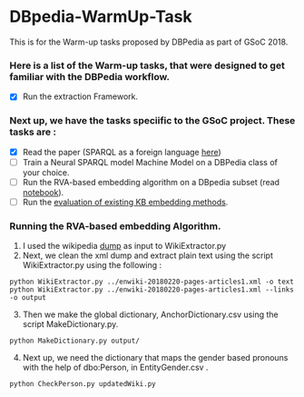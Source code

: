 # DBpedia-WarmUp-Task
This is for the Warm-up tasks proposed by DBPedia as part of GSoC 2018.
### Here is a list of the Warm-up tasks, that were designed to get familiar with the DBPedia workflow.
- [X] Run the extraction Framework.

### Next up, we have the tasks speciific to the GSoC project. These tasks are :

- [X] Read the paper (SPARQL as a foreign language [here](https://arxiv.org/abs/1708.07624))
- [ ] Train a Neural SPARQL model Machine Model on a DBPedia class of your choice.
- [ ] Run the RVA-based embedding algorithm on a DBpedia subset (read [notebook](https://akshayjagatap.wordpress.com/)).
- [ ] Run the [evaluation of existing KB embedding methods](https://github.com/nausheenfatma/embeddings/tree/master/gsoc2017-nausheen).

### Running the RVA-based embedding Algorithm.
1. I used the wikipedia [dump](https://dumps.wikimedia.org/enwiki/20180220/enwiki-20180220-pages-articles1.xml-p10p30302.bz2) as input to WikiExtractor.py
2. Next, we clean the xml dump and extract plain text using the script WikiExtractor.py using the following :
```
python WikiExtractor.py ../enwiki-20180220-pages-articles1.xml -o text
python WikiExtractor.py ../enwiki-20180220-pages-articles1.xml --links -o output
```
3. Then we make the global dictionary, AnchorDictionary.csv using the script MakeDictionary.py.
```
python MakeDictionary.py output/
```
4. Next up, we need the dictionary that maps the gender based pronouns with the help of dbo:Person, in EntityGender.csv .
```
python CheckPerson.py updatedWiki.py
```